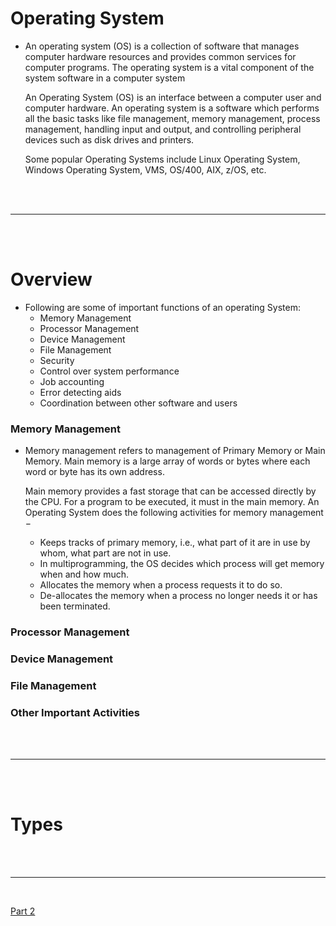 # Operating System

- An operating system (OS) is a collection of software that manages computer hardware resources and provides common services for computer programs. The operating system is a vital component of the system software in a computer system

  An Operating System (OS) is an interface between a computer user and computer hardware. An operating system is a software which performs all the basic tasks like file management, memory management, process management, handling input and output, and controlling peripheral devices such as disk drives and printers.
  
  Some popular Operating Systems include Linux Operating System, Windows Operating System, VMS, OS/400, AIX, z/OS, etc.
  
<br>
<br>

---

<br>
<br>

# Overview

- Following are some of important functions of an operating System:
  - Memory Management
  - Processor Management
  - Device Management
  - File Management
  - Security
  - Control over system performance
  - Job accounting
  - Error detecting aids
  - Coordination between other software and users

### Memory Management

- Memory management refers to management of Primary Memory or Main Memory. Main memory is a large array of words or bytes where each word or byte has its own address.

  Main memory provides a fast storage that can be accessed directly by the CPU. For a program to be executed, it must in the main memory. An Operating System does the following activities for memory management −
  - Keeps tracks of primary memory, i.e., what part of it are in use by whom, what part are not in use.
  - In multiprogramming, the OS decides which process will get memory when and how much.
  - Allocates the memory when a process requests it to do so.
  - De-allocates the memory when a process no longer needs it or has been terminated.

### Processor Management

### Device Management

### File Management

### Other Important Activities
  
<br>
<br>

---

<br>
<br>

# Types


















<br>
<br>

---

<br>

[Part 2](./README2.md)
  
